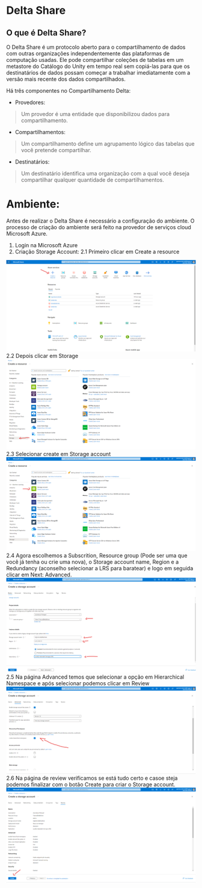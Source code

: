 # Delta Share

## O que é Delta Share?

O Delta Share é um protocolo aberto para o compartilhamento de dados com outras organizações independentemente das plataformas de computação usadas. Ele pode compartilhar coleções de tabelas em um metastore do Catálogo do Unity em tempo real sem copiá-las para que os destinatários de dados possam começar a trabalhar imediatamente com a versão mais recente dos dados compartilhados.

Há três componentes no Compartilhamento Delta:
 

*   Provedores:
> Um provedor é uma entidade que disponibilizou dados para compartilhamento.
*   Compartilhamentos:
> Um compartilhamento define um agrupamento lógico das tabelas que você pretende compartilhar.
*   Destinatários:
> Um destinatário identifica uma organização com a qual você deseja compartilhar qualquer quantidade de compartilhamentos.

# Ambiente:

Antes de realizar o Delta Share é necessário a configuração do ambiente. O processo de criação do ambiente será feito na provedor de serviços cloud Microsoft Azure.
 

1.   Login na Microsoft Azure
2.   Criação Storage Account:
2.1 Primeiro clicar em Create a resource
<img src="images/1.png"/>
2.2 Depois clicar em Storage
<img src="images/2.png"/>
2.3 Selecionar create em Storage account
<img src="images/3.png"/>
2.4 Agora escolhemos a Subscrition, Resource group (Pode ser uma que você já tenha ou crie uma nova), o Storage account name, Region e a Redundancy (aconselho selecionar a LRS para baratear) e logo em seguida clicar em Next: Advanced.
<img src="images/4.png"/>
2.5 Na página Advanced temos que selecionar a opção em Hierarchical Namespace e após selecionar podemos clicar em Review
<img src="images/5.png"/>
2.6 Na página de review verificamos se está tudo certo e casoe steja podemos finalizar com o botão Create para criar o Storage account.
<img src="images/6.png"/>